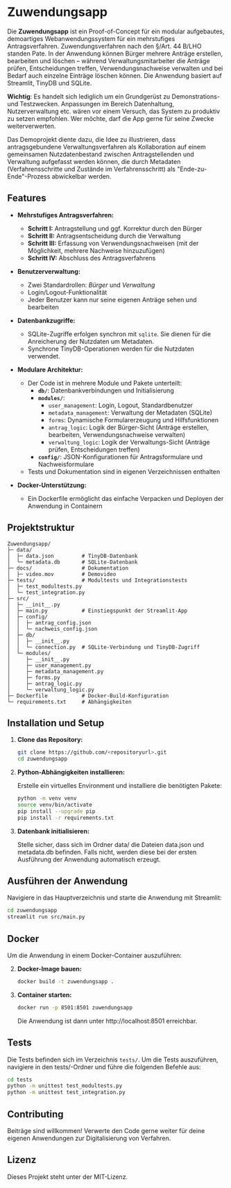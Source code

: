 # Zuwendungsapp

Die **Zuwendungsapp** ist ein Proof-of-Concept für ein modular aufgebautes, demoartiges Webanwendungssystem für ein mehrstufiges Antragsverfahren. Zuwendungsverfahren nach den §/Art. 44 B/LHO standen Pate. In der Anwendung können Bürger mehrere Anträge erstellen, bearbeiten und löschen – während Verwaltungsmitarbeiter die Anträge prüfen, Entscheidungen treffen, Verwendungsnachweise verwalten und bei Bedarf auch einzelne Einträge löschen können. Die Anwendung basiert auf Streamlit, TinyDB und SQLite.

**Wichtig**: Es handelt sich lediglich um ein Grundgerüst zu Demonstrations- und Testzwecken. Anpassungen im Bereich Datenhaltung, Nutzerverwaltung etc. wären vor einem Versuch, das System zu produktiv zu setzen empfohlen. Wer möchte, darf die App gerne für seine Zwecke weiterverwerten.

Das Demoprojekt diente dazu, die Idee zu illustrieren, dass antragsgebundene Verwaltungsverfahren als Kollaboration auf einem gemeinsamen Nutzdatenbestand zwischen Antragstellenden und Verwaltung aufgefasst werden können, die durch Metadaten (Verfahrensschritte und Zustände im Verfahrensschritt) als "Ende-zu-Ende"-Prozess abwickelbar werden.

## Features

- **Mehrstufiges Antragsverfahren:**  
  - **Schritt I:** Antragstellung und ggf. Korrektur durch den Bürger  
  - **Schritt II:** Antragsentscheidung durch die Verwaltung  
  - **Schritt III:** Erfassung von Verwendungsnachweisen (mit der Möglichkeit, mehrere Nachweise hinzuzufügen)  
  - **Schritt IV:** Abschluss des Antragsverfahrens

- **Benutzerverwaltung:**  
  - Zwei Standardrollen: *Bürger* und *Verwaltung*  
  - Login/Logout-Funktionalität  
  - Jeder Benutzer kann nur seine eigenen Anträge sehen und bearbeiten

- **Datenbankzugriffe:**  
  - SQLite-Zugriffe erfolgen synchron mit `sqlite`. Sie dienen für die Anreicherung der Nutzdaten um Metadaten.  
  - Synchrone TinyDB-Operationen werden für die Nutzdaten verwendet.

- **Modulare Architektur:**  
  - Der Code ist in mehrere Module und Pakete unterteilt:
    - **`db/`**: Datenbankverbindungen und Initialisierung
    - **`modules/`**:  
      - `user_management`: Login, Logout, Standardbenutzer
      - `metadata_management`: Verwaltung der Metadaten (SQLite)
      - `forms`: Dynamische Formularerzeugung und Hilfsfunktionen
      - `antrag_logic`: Logik der Bürger-Sicht (Anträge erstellen, bearbeiten, Verwendungsnachweise verwalten)
      - `verwaltung_logic`: Logik der Verwaltungs-Sicht (Anträge prüfen, Entscheidungen treffen)
    - **`config/`**: JSON-Konfigurationen für Antragsformulare und Nachweisformulare
  - Tests und Dokumentation sind in eigenen Verzeichnissen enthalten

- **Docker-Unterstützung:**  
  - Ein Dockerfile ermöglicht das einfache Verpacken und Deployen der Anwendung in Containern

## Projektstruktur

````
Zuwendungsapp/
├─ data/
│  ├─ data.json         # TinyDB-Datenbank
│  └─ metadata.db       # SQLite-Datenbank
├─ docs/                # Dokumentation
│  ├─ video.mov         # Demovideo
├─ tests/               # Modultests und Integrationstests
│  ├─ test_modultests.py
│  └─ test_integration.py
├─ src/
│  ├─ __init__.py
│  ├─ main.py           # Einstiegspunkt der Streamlit-App
│  ├─ config/
│  │  ├─ antrag_config.json
│  │  └─ nachweis_config.json
│  ├─ db/
│  │  ├─ __init__.py
│  │  └─ connection.py  # SQLite-Verbindung und TinyDB-Zugriff
│  └─ modules/
│     ├─ __init__.py
│     ├─ user_management.py
│     ├─ metadata_management.py
│     ├─ forms.py
│     ├─ antrag_logic.py
│     └─ verwaltung_logic.py
├─ Dockerfile           # Docker-Build-Konfiguration
└─ requirements.txt     # Abhängigkeiten
````

## Installation und Setup

1. **Clone das Repository:**

   ```bash
   git clone https://github.com/<repositoryurl>.git
   cd zuwendungsapp
   ```

2. **Python-Abhängigkeiten installieren:**

    Erstelle ein virtuelles Environment und installiere die benötigten Pakete:

    ```bash
    python -m venv venv
    source venv/bin/activate
    pip install --upgrade pip
    pip install -r requirements.txt
    ```

3. **Datenbank initialisieren:**

    Stelle sicher, dass sich im Ordner data/ die Dateien data.json und metadata.db befinden. Falls nicht, werden diese bei der ersten Ausführung der Anwendung automatisch erzeugt.

## Ausführen der Anwendung

Navigiere in das Hauptverzeichnis und starte die Anwendung mit Streamlit:

```bash
cd zuwendungsapp
streamlit run src/main.py
```

## Docker

Um die Anwendung in einem Docker-Container auszuführen:

2. **Docker-Image bauen:**

    ```bash
    docker build -t zuwendungsapp .
    ```

2.	**Container starten:**

    ```bash
    docker run -p 8501:8501 zuwendungsapp
    ```

    Die Anwendung ist dann unter http://localhost:8501 erreichbar.

## Tests

Die Tests befinden sich im Verzeichnis `tests/`. Um die Tests auszuführen, navigiere in den tests/-Ordner und führe die folgenden Befehle aus:

```bash
cd tests
python -m unittest test_modultests.py
python -m unittest test_integration.py
```

## Contributing

Beiträge sind willkommen! Verwerte den Code gerne weiter für deine eigenen Anwendungen zur Digitalisierung von Verfahren.

## Lizenz

Dieses Projekt steht unter der MIT-Lizenz.
